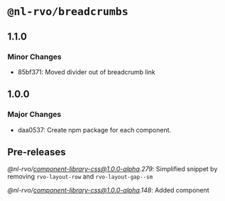 # `@nl-rvo/breadcrumbs`

## 1.1.0

### Minor Changes

- 85bf371: Moved divider out of breadcrumb link

## 1.0.0

### Major Changes

- daa0537: Create npm package for each component.

## Pre-releases

_@nl-rvo/component-library-css@1.0.0-alpha.279_:
Simplified snippet by removing `rvo-layout-row` and `rvo-layout-gap--sm`

_@nl-rvo/component-library-css@1.0.0-alpha.148_:
Added component
